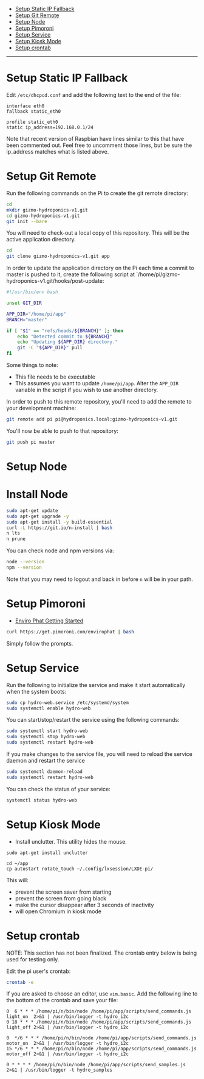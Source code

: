 - [Setup Static IP Fallback](#setup-static-ip-fallback)
- [Setup Git Remote](#setup-git-remote)
- [Setup Node](#setup-node)
- [Setup Pimoroni](#setup-pimoroni)
- [Setup Service](#setup-service)
- [Setup Kiosk Mode](#setup-kiosk-mode)
- [Setup crontab](#setup-crontab)

---

# Setup Static IP Fallback

Edit `/etc/dhcpcd.conf` and add the following text to the end of the file:

```
interface eth0
fallback static_eth0

profile static_eth0
static ip_address=192.168.0.1/24
```

Note that recent version of Raspbian have lines similar to this that have been commented out. Feel free to uncomment
those lines, but be sure the ip_address matches what is listed above.

# Setup Git Remote

Run the following commands on the Pi to create the git remote directory:

```sh
cd
mkdir gizmo-hydroponics-v1.git
cd gizmo-hydroponics-v1.git
git init --bare
```

You will need to check-out a local copy of this repository. This will be the active application directory.

```sh
cd
git clone gizmo-hydroponics-v1.git app
```

In order to update the application directory on the Pi each time a commit to master is pushed to it, create the following script at `/home/pi/gizmo-hydroponics-v1.git/hooks/post-update:

```sh
#!/usr/bin/env bash

unset GIT_DIR

APP_DIR="/home/pi/app"
BRANCH="master"

if [ "$1" == "refs/heads/${BRANCH}" ]; then
    echo "Detected commit to ${BRANCH}"
    echo "Updating ${APP_DIR} directory."
    git -C "${APP_DIR}" pull
fi
```

Some things to note:

- This file needs to be executable
- This assumes you want to update `/home/pi/app`. Alter the `APP_DIR` variable in the script if you wish to use another directory.

In order to push to this remote repository, you'll need to add the remote to your development machine:

```sh
git remote add pi pi@hydroponics.local:gizmo-hydroponics-v1.git
```

You'll now be able to push to that repository:

```sh
git push pi master
```

# Setup Node

# Install Node

```sh
sudo apt-get update
sudo apt-get upgrade -y
sudo apt-get install -y build-essential
curl -L https://git.io/n-install | bash
n lts
n prune
```

You can check node and npm versions via:

```sh
node --version
npm --version
```

Note that you may need to logout and back in before `n` will be in your path.

# Setup Pimoroni

- [Enviro Phat Getting Started](https://learn.pimoroni.com/tutorial/sandyj/getting-started-with-enviro-phat)

```bash
curl https://get.pimoroni.com/envirophat | bash
```

Simply follow the prompts.

# Setup Service

Run the following to initialize the service and make it start automatically when the system boots:

```bash
sudo cp hydro-web.service /etc/systemd/system
sudo systemctl enable hydro-web
```

You can start/stop/restart the service using the following commands:

```bash
sudo systemctl start hydro-web
sudo systemctl stop hydro-web
sudo systemctl restart hydro-web
```

If you make changes to the service file, you will need to reload the service daemon and restart the service

```bash
sudo systemctl daemon-reload
sudo systemctl restart hydro-web
```

You can check the status of your service:

```bash
systemctl status hydro-web
```

# Setup Kiosk Mode

- Install unclutter. This utility hides the mouse.

```
sudo apt-get install unclutter
```

```
cd ~/app
cp autostart rotate_touch ~/.config/lxsession/LXDE-pi/
```

This will:

- prevent the screen saver from starting
- prevent the screen from going black
- make the cursor disappear after 3 seconds of inactivity
- will open Chromium in kiosk mode

# Setup crontab

NOTE: This section has not been finalized. The crontab entry below is being used for testing only.

Edit the pi user's crontab:

```bash
crontab -e
```

If you are asked to choose an editor, use `vim.basic`. Add the following line to the bottom of the crontab and save your file:

```
0  6 * * * /home/pi/n/bin/node /home/pi/app/scripts/send_commands.js light_on  2>&1 | /usr/bin/logger -t hydro_i2c
0 18 * * * /home/pi/n/bin/node /home/pi/app/scripts/send_commands.js light_off 2>&1 | /usr/bin/logger -t hydro_i2c

0  */6 * * * /home/pi/n/bin/node /home/pi/app/scripts/send_commands.js motor_on  2>&1 | /usr/bin/logger -t hydro_i2c
15 */6 * * * /home/pi/n/bin/node /home/pi/app/scripts/send_commands.js motor_off 2>&1 | /usr/bin/logger -t hydro_i2c

0 * * * * /home/pi/n/bin/node /home/pi/app/scripts/send_samples.js 2>&1 | /usr/bin/logger -t hydro_samples
```
